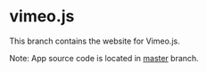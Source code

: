 # vimeo.js
This branch contains the website for Vimeo.js.

Note: App source code is located in [master](https://github.com/mkteh95/vimeo.js) branch.
